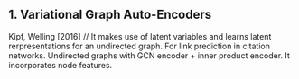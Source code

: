 ## 1. Variational Graph Auto-Encoders
Kipf, Welling [2016]  // 
It makes use of latent variables and learns latent rerpresentations for an undirected graph. 
For link prediction in citation networks. Undirected graphs with GCN encoder + inner product encoder. It incorporates node features. 
